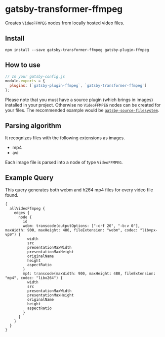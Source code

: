 # gatsby-transformer-ffmpeg

Creates `VideoFFMPEG` nodes from locally hosted video files.

## Install

`npm install --save gatsby-transformer-ffmpeg gatsby-plugin-ffmpeg`

## How to use

```javascript
// In your gatsby-config.js
module.exports = {
  plugins: [`gatsby-plugin-ffmpeg`, `gatsby-transformer-ffmpeg`]
};
```

Please note that you must have a source plugin (which brings in images) installed in your project. Otherwise no `VideoFFMPEG` nodes can be created for your files. The recommended example would be [`gatsby-source-filesystem`](https://github.com/gatsbyjs/gatsby/tree/master/packages/gatsby-source-filesystem).

## Parsing algorithm

It recognizes files with the following extensions as images.

- mp4
- avi

Each image file is parsed into a node of type `VideoFFMPEG`.

## Example Query

This query generates both webm and h264 mp4 files for every video file found.

```
{
  allVideoFfmpeg {
    edges {
      node {
        id
        webm: transcode(outputOptions: ["-crf 20", "-b:v 0"], maxWidth: 900, maxHeight: 480, fileExtension: "webm", codec: "libvpx-vp9") {
          width
          src
          presentationMaxWidth
          presentationMaxHeight
          originalName
          height
          aspectRatio
        }
        mp4: transcode(maxWidth: 900, maxHeight: 480, fileExtension: "mp4", codec: "libx264") {
          width
          src
          presentationMaxWidth
          presentationMaxHeight
          originalName
          height
          aspectRatio
        }
      }
    }
  }
}
```
